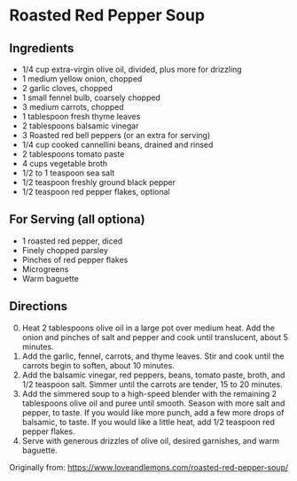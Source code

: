 Roasted Red Pepper Soup
=========

Ingredients
-----------
 * 1/4 cup extra-virgin olive oil, divided, plus more for drizzling
 * 1 medium yellow onion, chopped
 * 2 garlic cloves, chopped
 * 1 small fennel bulb, coarsely chopped
 * 3 medium carrots, chopped
 * 1 tablespoon fresh thyme leaves
 * 2 tablespoons balsamic vinegar
 * 3 Roasted red bell peppers (or an extra for serving)
 * 1/4 cup cooked cannellini beans, drained and rinsed
 * 2 tablespoons tomato paste
 * 4 cups vegetable broth
 * 1/2 to 1 teaspoon sea salt
 * 1/2 teaspoon freshly ground black pepper
 * 1/2 teaspoon red pepper flakes, optional

For Serving (all optiona)
-----------
 * 1 roasted red pepper, diced
 * Finely chopped parsley
 * Pinches of red pepper flakes
 * Microgreens
 * Warm baguette

Directions
---------
 0. Heat 2 tablespoons olive oil in a large pot over medium heat. Add the onion and pinches of salt and pepper and cook until translucent, about 5 minutes.
 1. Add the garlic, fennel, carrots, and thyme leaves. Stir and cook until the carrots begin to soften, about 10 minutes.
 2. Add the balsamic vinegar, red peppers, beans, tomato paste, broth, and 1/2 teaspoon salt. Simmer until the carrots are tender, 15 to 20 minutes.
 3. Add the simmered soup to a high-speed blender with the remaining 2 tablespoons olive oil and puree until smooth. Season with more salt and pepper, to taste. If you would like more punch, add a few more drops of balsamic, to taste. If you would like a little heat, add 1/2 teaspoon red pepper flakes.
 4. Serve with generous drizzles of olive oil, desired garnishes, and warm baguette.

Originally from:
  https://www.loveandlemons.com/roasted-red-pepper-soup/
